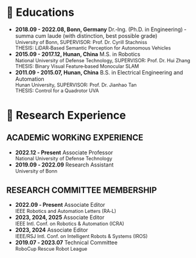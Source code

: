 <span id="educations"></span>

# 📖 Educations
- <p style="margin: 0; line-height: 1.2;">
  <strong>2018.09 - 2022.08, Bonn, Germany</strong> Dr.‑Ing. (Ph.D. in Engineering) ‑ summa cum laude (with distinction, best possible grade)<br>
  <span style="font-size: 90%;">University of Bonn, SUPERVISOR: Prof. Dr. Cyrill Stachniss</span><br>
  <span style="font-size: 90%;">THESIS: LiDAR‑Based Semantic Perception for Autonomous Vehicles</span>
  </p>
- <p style="margin: 0; line-height: 1.2;">
  <strong>2015.09 - 2017.12, Hunan, China</strong> M.S. in Robotics<br>
  <span style="font-size: 90%;">National University of Defense Technology, SUPERVISOR: Prof. Dr. Hui Zhang</span><br>
  <span style="font-size: 90%;">THESIS: Binary Visual Feature‑based Monocular SLAM</span>
  </p>
- <p style="margin: 0; line-height: 1.2;">
  <strong>2011.09 - 2015.07, Hunan, China</strong> B.S. in Electrical Engineering and Automation<br>
  <span style="font-size: 90%;">Hunan University, SUPERVISOR: Prof. Dr. Jianhao Tan </span><br>
  <span style="font-size: 90%;">THESIS: Control for a Quadrotor UVA</span>
  </p>

<span id="experience"></span>
# 💬 Research Experience
## ACADEMiC WORKiNG EXPERIENCE
- <p style="margin: 0; line-height: 1.2;">
  <strong>2022.12 ‑ Present</strong> Associate Professor<br>
  <span style="font-size: 90%;">National University of Defense Technology </span>
  </p>
- <p style="margin: 0; line-height: 1.2;">
  <strong>2019.09 ‑ 2022.09</strong> Research Assistant<br>
  <span style="font-size: 90%;">University of Bonn </span>
  </p>
  
## RESEARCH COMMITTEE MEMBERSHIP
- <p style="margin: 0; line-height: 1.2;">
  <strong>2022.09 ‑ Present</strong> Associate Editor <br>
  <span style="font-size: 90%;">IEEE Robotics and Automation Letters (RA‑L) </span>
  </p>
- <p style="margin: 0; line-height: 1.2;">
  <strong>2023, 2024, 2025</strong> Associate Editor <br>
  <span style="font-size: 90%;">IEEE Intl. Conf. on Robotics & Automation (ICRA) </span>
  </p>
- <p style="margin: 0; line-height: 1.2;">
  <strong>2023, 2024</strong> Associate Editor <br>
  <span style="font-size: 90%;">IEEE/RSJ Intl. Conf. on Intelligent Robots & Systems (IROS) </span>
  </p>
- <p style="margin: 0; line-height: 1.2;">
  <strong>2019.07 ‑ 2023.07</strong> Technical Committee <br>
  <span style="font-size: 90%;">RoboCup Rescue Robot League </span>
  </p>


